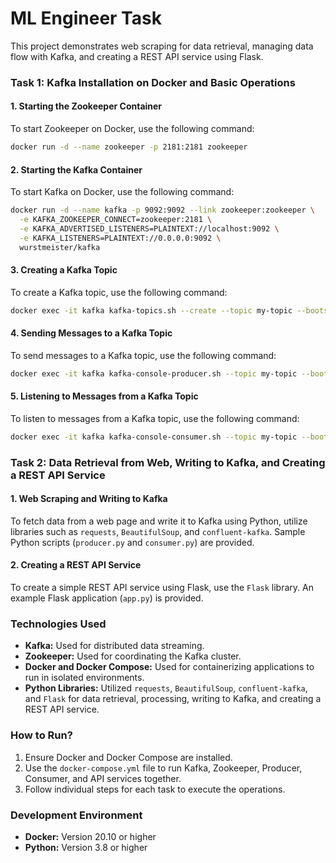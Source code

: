 # ML Engineer Task

This project demonstrates web scraping for data retrieval, managing data flow with Kafka, and creating a REST API service using Flask.

### Task 1: Kafka Installation on Docker and Basic Operations

#### 1. Starting the Zookeeper Container

To start Zookeeper on Docker, use the following command:

```sh
docker run -d --name zookeeper -p 2181:2181 zookeeper
```

#### 2. Starting the Kafka Container

To start Kafka on Docker, use the following command:

```sh
docker run -d --name kafka -p 9092:9092 --link zookeeper:zookeeper \
  -e KAFKA_ZOOKEEPER_CONNECT=zookeeper:2181 \
  -e KAFKA_ADVERTISED_LISTENERS=PLAINTEXT://localhost:9092 \
  -e KAFKA_LISTENERS=PLAINTEXT://0.0.0.0:9092 \
  wurstmeister/kafka
```

#### 3. Creating a Kafka Topic

To create a Kafka topic, use the following command:

```sh
docker exec -it kafka kafka-topics.sh --create --topic my-topic --bootstrap-server localhost:9092 --partitions 1 --replication-factor 1
```

#### 4. Sending Messages to a Kafka Topic

To send messages to a Kafka topic, use the following command:

```sh
docker exec -it kafka kafka-console-producer.sh --topic my-topic --bootstrap-server localhost:9092
```

#### 5. Listening to Messages from a Kafka Topic

To listen to messages from a Kafka topic, use the following command:

```sh
docker exec -it kafka kafka-console-consumer.sh --topic my-topic --bootstrap-server localhost:9092 --from-beginning
```

### Task 2: Data Retrieval from Web, Writing to Kafka, and Creating a REST API Service

#### 1. Web Scraping and Writing to Kafka

To fetch data from a web page and write it to Kafka using Python, utilize libraries such as `requests`, `BeautifulSoup`, and `confluent-kafka`. Sample Python scripts (`producer.py` and `consumer.py`) are provided.

#### 2. Creating a REST API Service

To create a simple REST API service using Flask, use the `Flask` library. An example Flask application (`app.py`) is provided.

### Technologies Used

- **Kafka:** Used for distributed data streaming.
- **Zookeeper:** Used for coordinating the Kafka cluster.
- **Docker and Docker Compose:** Used for containerizing applications to run in isolated environments.
- **Python Libraries:** Utilized `requests`, `BeautifulSoup`, `confluent-kafka`, and `Flask` for data retrieval, processing, writing to Kafka, and creating a REST API service.

### How to Run?

1. Ensure Docker and Docker Compose are installed.
2. Use the `docker-compose.yml` file to run Kafka, Zookeeper, Producer, Consumer, and API services together.
3. Follow individual steps for each task to execute the operations.

### Development Environment

- **Docker:** Version 20.10 or higher
- **Python:** Version 3.8 or higher
